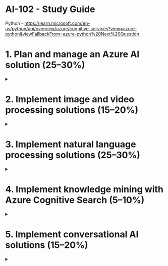 # AI-102 - Study Guide

Python - https://learn.microsoft.com/en-us/python/api/overview/azure/cognitive-services?view=azure-python&viewFallbackFrom=azure-python%20Next%20Question



# 1. Plan and manage an Azure AI solution 	(25–30%)	
<details><summary></summary>
https://learn.microsoft.com/en-us/training/paths/prepare-for-ai-engineering/                                                                             https://learn.microsoft.com/en-us/training/paths/provision-manage-azure-cognitive-services/  

 ## Select the appropriate Azure AI service
-> Select the appropriate service for a vision solution
<details>
 
</details>

-> Select the appropriate service for a language analysis solution
<details>
 
</details>

-> Select the appropriate service for a decision-support solution
<details>
 
</details>

-> Select the appropriate service in Cognitive Services for a speech solution
<details>
 
</details>

-> Select the appropriate Applied AI services
<details>
 
</details>

## Plan and configure security for Azure AI services
-> Manage account keys

-> Manage authentication for a resource

-> Secure services by using Azure Virtual Networks

-> Plan for a solution that meets Responsible AI principles

## Create and manage an Azure AI service
-> Create an Azure AI resource

-> Configure diagnostic logging

-> Manage costs for Azure AI services

-> Monitor an Azure AI resource

## Deploy Azure AI services
-> Determine a default endpoint for a service

-> Create a resource by using the Azure portal

-> Integrate Azure AI services into a continuous integration/continuous deployment (CI/CD) pipeline

-> Plan a container deployment

-> Implement prebuilt containers in a connected environment

## Create solutions to detect anomalies and improve content
-> Create a solution that uses Anomaly Detector, part of Cognitive Services

-> Create a solution that uses Azure Content Moderator

-> Create a solution that uses Personalizer, part of Cognitive Services

-> Create a solution that uses Azure Metrics Advisor, part of Azure Applied AI Services

-> Create a solution that uses Azure Immersive Reader, part of Azure Applied AI Services

| Feature           | Capability                                                                |
| ----------------- | ------------------------------------------------------------------ |
| Automated machine learning	 | This feature enables non-experts to quickly create an effective machine learning model from data.  |
| Azure Machine Learning designer | A graphical interface enabling no-code development of machine learning solutions.  |
| Data and compute management | Cloud-based data storage and compute resources that professional data scientists can use to run data experiment code at scale. 
| Pipelines	 | Data scientists, software engineers, and IT operations professionals can define pipelines to orchestrate model training, deployment, and management tasks.

## Capabilities of Azure Cognitive Services

**Language**
1. Text analysis	
2. Question answering	
3. Language understanding
4. Translation

**Speech**
1. Speech to Text	
2. Text to Speech	
3. Speech Translation	
4. Speaker Recognition	

**Vision**
1. Image analysis	
2. Video analysis	
3. Image classification	
4. Object detection	
5. Facial analysis	
6. Optical character recognition

**Decision**
1. Anomaly detection
2. Content moderation
3. Content personalization

## Applied AI Services

You can use Cognitive Services to build your own AI solutions, and they also underpin Azure Applied AI Services that provide out-of-the-box solutions for common AI scenarios. Applied AI Services include:

**Azure Form Recognizer** - an optical character recognition (OCR) solution that can extract semantic meaning from forms, such as invoices, receipts, and others.

**Azure Metrics Advisor** - A service build on the Anomaly Detector cognitive service that simplifies real-time monitoring and response to critical metrics.

**Azure Video Analyzer** for Media - A comprehensive video analysts solution build on the Video Indexer cognitive service.

**Azure Immersive Reader** - A reading solution that supports people of all ages and abilities.

**Azure Bot Service** - A cloud service for delivering conversational AI solutions, or bots.

**Azure Cognitive Search** - A cloud-scale search solution that uses cognitive services to extract insights from data and documents.

**------------------------------------------------------------------------------------------------------------------**

## Secure Cognitive Services

**Regenerate keys** 
You should regenerate keys regularly to protect against the risk of keys being shared with or accessed by unauthorized users. You can regenerate keys by using the visual interface in the Azure portal, or by using the az cognitiveservices account keys regenerate Azure command-line interface (CLI) command.

Each cognitive service is provided with two keys, enabling you to regenerate keys without service interruption. To accomplish this:

Configure all production applications to use key 2.
Regenerate key 1
Switch all production applications to use the newly regenerated key 1.
Regenerate key 2.

**------------------------------------------------------------------------------------------------------------------**

## Monitor Cognitive Services costs
To use the pricing calculator to estimate Cognitive Services costs, create a new estimate and select Azure Cognitive Services in the AI + Machine Learning category.

## Manage diagnostic logging

Diagnostic logging enables you to capture rich operational data for a Cognitive Services resource, which can be used to analyze service usage and troubleshoot problems.

**Azure Log Analytics** - a service that enables you to query and visualize log data within the Azure portal.

**Azure Storage** - a cloud-based data store that you can use to store log archives (which can be exported for analysis in other tools as needed).

**------------------------------------------------------------------------------------------------------------------**
## Deploy cognitive services in containers

Containers enable you to host Azure Cognitive Services either on-premises or on Azure. For example, if your application uses sensitive data in an on-premises SQL Server to call a cognitive service, you can deploy Cognitive Services in containers on the same network.

What is a container?

A container comprises an application or service and the runtime components needed to run it, while abstracting the underlying operating system and hardware. In practice, this abstraction results in two significant benefits:

1. Containers are portable across hosts, which may be running different operating systems or use different hardware - making it easier to move an application and all its dependencies.

2. A single container host can support multiple isolated containers, each with its own specific runtime configuration - making it easier to consolidate multiple applications that have different configuration requirement.

A container is encapsulated in a container image that defines the software and configuration it must support. Images can be stored in a central registry, such as Docker Hub, or you can maintain a set of images in your own registry.

## Container deployment

1. A Docker* server.
2. An Azure Container Instance (ACI).
3. An Azure Kubernetes Service (AKS) cluster.

## Use Cognitive Services containers

To deploy and use a Cognitive Services container, the following three activities must occur:

1. The container image for the specific Cognitive Services API you want to use is downloaded and deployed to a container host, such as a local Docker server, an Azure Container Instance (ACI), or Azure Kubernetes Service (AKS).

2. Client applications submit data to the endpoint provided by the containerized service, and retrieve results just as they would from a Cognitive Services cloud resource in Azure.

3. Periodically, usage metrics for the containerized service are sent to a Cognitive Services resource in Azure in order to calculate billing for the service.

![App Screenshot](https://learn.microsoft.com/en-us/training/wwl-data-ai/investigate-container-for-use-cognitive-services/media/cognitive-services-container.png)

| Feature             | Image                                                                |
| ----------------- | ------------------------------------------------------------------ |
| Key Phrase Extraction		 | This feature enables non-experts to quickly create an effective machine learning model from data.|
| Language Detection	 | mcr.microsoft.com/azure-cognitive-services/language|
| Sentiment Analysis v3 (English)	 | mcr.microsoft.com/azure-cognitive-services/sentiment:3.0-en


## Cognitive Services container configuration

When you deploy a Cognitive Services container image to a host, you must specify three settings.

| Setting             | Description                                                                |
| ----------------- | ------------------------------------------------------------------ |
| ApiKey		 | Key from your deployed Azure Cognitive Service; used for billing.|
| Billing	 | Endpoint URI from your deployed Azure Cognitive Service; used for billing.|
| Eula	 | Value of accept to state you accept the license for the container.


https://microsoftlearning.github.io/AI-102-AIEngineer/Instructions/04-use-a-container.html

Note: In this exercise, you’ve deployed the cognitive services container image for text translation to an Azure Container Instances (ACI) resource. You can use a similar approach to deploy it to a Docker host on your own computer or network by running the following command (on a single line) to deploy the language detection container to your local Docker instance, replacing <yourEndpoint> and <yourKey> with your endpoint URI and either of the keys for your cognitive services resource.
```bash
docker run --rm -it -p 5000:5000 --memory 4g --cpus 1 mcr.microsoft.com/azure-cognitive-services/textanalytics/language Eula=accept Billing=<yourEndpoint> ApiKey=<yourKey> 
```
**------------------------------------------------------------------------------------------------------------------**

## What is Anomaly Detector?
Anomaly Detector is an AI service with a set of APIs, which enables you to monitor and detect anomalies in your time series data with little machine learning (ML) knowledge, either batch validation or real-time inference.

https://learn.microsoft.com/en-us/azure/cognitive-services/anomaly-detector/overview 

| Feature             | Description                                                                |
| ----------------- | ------------------------------------------------------------------ |
| Univariate Anomaly Detection		 | This feature enables non-experts to quickly create an effective machine learning model from data.|
| Multivariate Anomaly Detection		| Detect anomalies in multiple variables with correlations, which are usually gathered from equipment or other complex system. The underlying model used is a Graph Attention Network.

## Univariate Anomaly Detection

Enables you to monitor and detect abnormalities in your time series data without having to know machine learning. The algorithms adapt by automatically identifying and applying the best-fitting models to your data, regardless of industry, scenario, or data volume.

| Feature	             | Description                                                                |
| ----------------- | ------------------------------------------------------------------ |
| Streaming detection			 | Detect anomalies in your streaming data by using previously seen data points to determine if your latest one is an anomaly. This operation generates a model using the data points you send, and determines if the target point is an anomaly. By calling the API with each new data point you generate, you can monitor your data as it's created.|
| Batch detection		 | Use your time series to detect any anomalies that might exist throughout your data. This operation generates a model using your entire time series data, with each point analyzed with the same model.|
| Change points detection		 | Use your time series to detect any trend change points that exist in your data. This operation generates a model using your entire time series data, with each point analyzed with the same model.


## Multivariate Anomaly Detection
The Multivariate Anomaly Detection APIs further enable developers by easily integrating advanced AI for detecting anomalies from groups of metrics, without the need for machine learning knowledge or labeled data. Dependencies and inter-correlations between up to 300 different signals are now automatically counted as key factors.


# Anomaly detection modes

https://learn.microsoft.com/en-us/azure/cognitive-services/anomaly-detector/quickstarts/client-libraries?tabs=command-line&pivots=rest-api 


The following request URLs must be combined with the appropriate endpoint for your subscription. For example: 

https://<your-custom-subdomain>.api.cognitive.microsoft.com/anomalydetector/v1.0/timeseries/entire/detect

1. Batch detection

To detect anomalies throughout a batch of data points over a given time range, use the following request URI with your time series data:

/timeseries/entire/detect.

2. Streaming detection

To continuously detect anomalies on streaming data, use the following request URI with your latest data point:

/timeseries/last/detect.

By sending new data points as you generate them, you can monitor your data in real time. A model will be generated with the data points you send, and the API will determine if the latest point in the time series is an anomaly.
 
 **------------------------------------------------------------------------------------------------------------------**
# Azure Content Moderator?

Azure Content Moderator is an AI service that lets you handle content that is potentially offensive, risky, or otherwise undesirable. It includes the AI-powered content moderation service which scans text, image, and videos and applies content flags automatically.

![App Screenshot](
https://learn.microsoft.com/en-us/azure/cognitive-services/content-moderator/images/content-moderator-mod-api.png)


https://learn.microsoft.com/en-us/azure/cognitive-services/content-moderator/client-libraries?tabs=visual-studio&pivots=programming-language-rest-api
 
 
 **------------------------------------------------------------------------------------------------------------------**

# Personalizer?

https://learn.microsoft.com/en-us/azure/cognitive-services/personalizer/what-is-personalizer 

Azure Personalizer is an AI service that your applications make smarter decisions at scale using reinforcement learning. Personalizer processes information about the state of your application, scenario, and/or users (contexts), and a set of possible decisions and related attributes (actions) to determine the best decision to make.

Personalizer can determine the best actions to take in a variety of scenarios:

- E-commerce: What product should be shown to customers to maximize the likelihood of a purchase?
- Content recommendation: What article should be shown to increase the click-through rate?
- Content design: Where should an advertisement be placed to optimize user engagement on a website?
- Communication: When and how should a notification be sent to maximize the chance of a response?


https://learn.microsoft.com/en-us/azure/cognitive-services/personalizer/quickstart-personalizer-sdk?pivots=programming-language-python 

## REST API reference 
https://learn.microsoft.com/en-us/rest/api/personalizer/
 
 **------------------------------------------------------------------------------------------------------------------**

## Azure Metrics Advisor?
https://learn.microsoft.com/en-us/azure/applied-ai-services/metrics-advisor/overview

Metrics Advisor is a part of Azure Applied AI Services that uses AI to perform data monitoring and anomaly detection in time series data. The service automates the process of applying models to your data, and provides a set of APIs and a web-based workspace for data ingestion, anomaly detection, and diagnostics - without needing to know machine learning.

Use Metrics Advisor to:

- Analyze multi-dimensional data from multiple data sources
- Identify and correlate anomalies
- Configure and fine-tune the anomaly detection model used on your data
- Diagnose anomalies and help with root cause analysis

![App Screenshot](https://learn.microsoft.com/en-us/azure/applied-ai-services/metrics-advisor/media/metrics-advisor-overview.png)
 **------------------------------------------------------------------------------------------------------------------**
 
## Azure Immersive Reader?

https://learn.microsoft.com/en-us/azure/applied-ai-services/immersive-reader/overview 

Immersive Reader is part of Azure Applied AI Services, and is an inclusively designed tool that implements proven techniques to improve reading comprehension for new readers, language learners, and people with learning differences such as dyslexia.


######################################################################################## 
</details>

# 2. Implement image and video processing solutions 	(15–20%)	

<details><summary></summary>
https://learn.microsoft.com/en-us/training/paths/create-computer-vision-solutions-azure-cognitive-services/

https://learn.microsoft.com/en-us/training/paths/extract-text-from-images-documents/ 
       
## Analyze images

-> Select appropriate visual features to meet image processing requirements

-> Create an image processing request to include appropriate image analysis features

-> Interpret image processing responses

## Extract text from images

-> Extract text from images or PDFs by using the Computer Vision service

-> Convert handwritten text by using the Computer Vision service

-> Extract information using prebuilt models in Azure Form Recognizer

-> Build and optimize a custom model for Form Recognizer

## Implement image classification and object detection by using the Custom Vision service, part of Azure Cognitive Services

-> Choose between image classification and object detection models

-> Specify model configuration options, including category, version, and compact

-> Label images

-> Train custom image models, including classifiers and detectors

-> Manage training iterations

-> Evaluate model metrics

-> Publish a trained iteration of a model

-> Export a model to run on a specific target

-> Implement a Custom Vision model as a Docker container

-> Interpret model responses

## Process videos
-> Process a video by using Azure Video Indexer

-> Extract insights from a video or live stream by using Azure Video Indexer

-> Implement content moderation by using Azure Video Indexer

-> Integrate a custom language model into Azure Video Indexer


# Computer Vision resource

- Description and tag generation - determining an appropriate caption for an image, and identifying relevant "tags" that can be used as keywords to indicate its subject.
- Object detection - detecting the presence and location of specific objects within the image.
- Face detection - detecting the presence, location, and features of human faces in the image.
- Image metadata, color, and type analysis - determining the format and size of an image, its dominant color palette, and whether it contains clip art.
- Category identification - identifying an appropriate categorization for the image, and if it contains any known landmarks.
- Brand detection - detecting the presence of any known brands or logos.
- Moderation rating - determine if the image includes any adult or violent content.
- Optical character recognition - reading text in the image.
- Smart thumbnail generation - identifying the main region of interest in the image to create a smaller "thumbnail" version.

```bash
{
  "categories": [
   {
     "name": "_outdoor_mountain",
     "confidence": "0.9"}
  ],
  "adult": {"isAdultContent": "false", …},
  "tags": [
    {"name": "outdoor", "confidence": 0.9},
    {"name": "mountain", " confidence ": 0.9}],
  "description": {
    "tags":["outdoor", "mountain"],
    "captions": [
      {"name": "A mountain with snow",
       "confidence": 0.9
      }
    ]
  },
  "metadata":
    {"width":60,"height":30, format:"Jpeg"},
  "faces": [],
  "brands": [],
  "color": {"dominantColorForeground": "Brown",…},
  "imageType": {"clipArtType": 0, …},
  "objects" : [
    {
     "rectangle": {x:20, y:25, w:10, h:20},
     "object": "mountain",
     "confidence": 0.9
    }
  ]
}
```

```
# Authenticate Computer Vision client
credential = CognitiveServicesCredentials(cog_key) 
cv_client = ComputerVisionClient(cog_endpoint, credential)

```
```
var analysis = await cvClient.AnalyzeImageInStreamAsync(imageData, features);
```

```
# Get image analysis
with open(image_file, mode="rb") as image_data:
    analysis = cv_client.analyze_image_in_stream(image_data , features)

# Get image description
for caption in analysis.description.captions:
    print("Description: '{}' (confidence: {:.2f}%)".format(caption.text, caption.confidence * 100))

# Get image analysis
with open(image_file, mode="rb") as image_data:
    analysis = cv_client.analyze_image_in_stream(image_data , features)

# Get image description
for caption in analysis.description.captions:
    print("Description: '{}' (confidence: {:.2f}%)".format(caption.text, caption.confidence * 100))

# Get image categories
if (len(analysis.categories) > 0):
    print("Categories:")
    landmarks = []
    for category in analysis.categories:
        # Print the category
        print(" -'{}' (confidence: {:.2f}%)".format(category.name, category.score * 100))
        if category.detail:
            # Get landmarks in this category
            if category.detail.landmarks:
                for landmark in category.detail.landmarks:
                    if landmark not in landmarks:
                        landmarks.append(landmark)

    # If there were landmarks, list them
    if len(landmarks) > 0:
        print("Landmarks:")
        for landmark in landmarks:
            print(" -'{}' (confidence: {:.2f}%)".format(landmark.name, landmark.confidence * 100))


# Get brands in the image
if (len(analysis.brands) > 0):
    print("Brands: ")
    for brand in analysis.brands:
        print(" -'{}' (confidence: {:.2f}%)".format(brand.name, brand.confidence * 100))

# Get objects in the image
if len(analysis.objects) > 0:
    print("Objects in image:")

    # Prepare image for drawing
    fig = plt.figure(figsize=(8, 8))
    plt.axis('off')
    image = Image.open(image_file)
    draw = ImageDraw.Draw(image)
    color = 'cyan'
    for detected_object in analysis.objects:
        # Print object name
        print(" -{} (confidence: {:.2f}%)".format(detected_object.object_property, detected_object.confidence * 100))
        
        # Draw object bounding box
        r = detected_object.rectangle
        bounding_box = ((r.x, r.y), (r.x + r.w, r.y + r.h))
        draw.rectangle(bounding_box, outline=color, width=3)
        plt.annotate(detected_object.object_property,(r.x, r.y), backgroundcolor=color)
    # Save annotated image
    plt.imshow(image)
    outputfile = 'objects.jpg'
    fig.savefig(outputfile)
    print('  Results saved in', outputfile)

# Get moderation ratings
ratings = 'Ratings:\n -Adult: {}\n -Racy: {}\n -Gore: {}'.format(analysis.adult.is_adult_content,
                                                                    analysis.adult.is_racy_content,
                                                                    analysis.adult.is_gory_content)
print(ratings)


# Generate a thumbnail
with open(image_file, mode="rb") as image_data:
    # Get thumbnail data
    thumbnail_stream = cv_client.generate_thumbnail_in_stream(100, 100, image_data, True)

# Save thumbnail image
thumbnail_file_name = 'thumbnail.png'
with open(thumbnail_file_name, "wb") as thumbnail_file:
    for chunk in thumbnail_stream:
        thumbnail_file.write(chunk)

print('Thumbnail saved in.', thumbnail_file_name)
```
 ## REST API:
 
 https://learn.microsoft.com/en-us/rest/api/computer-vision/?source=recommendations
 
 https://westus.dev.cognitive.microsoft.com/docs/services/56f91f2d778daf23d8ec6739/operations/56f91f2e778daf14a499e1fa
 
 **Header param:**
 Ocp-Apim-Subscription-Key:{Key}
 
 ```bash 
 
 POST
 
 https://azrajcog.cognitiveservices.azure.com/vision/v1.0/analyze?visualFeatures=Categories,Tags,Description,Faces,ImageType,Color,Adult
 
 Request:
 {"url":"https://wallpapercave.com/wp/wp9801001.jpg"}
 
 Response:
 {
    "categories": [
        {
            "name": "people_",
            "score": 0.58203125
        }
    ],
    "adult": {
        "isAdultContent": false,
        "isRacyContent": false,
        "adultScore": 0.007187211886048317,
        "racyScore": 0.021118562668561935
    },
    "color": {
        "dominantColorForeground": "White",
        "dominantColorBackground": "Orange",
        "dominantColors": [
            "Orange",
            "White"
        ],
        "accentColor": "C1940A",
        "isBwImg": false,
        "isBWImg": false
    },
    "imageType": {
        "clipArtType": 0,
        "lineDrawingType": 0
    },
    "tags": [
        {
            "name": "person",
            "confidence": 0.9967427253723145
        },
        {
            "name": "human face",
            "confidence": 0.9841591119766235
        },
        {
            "name": "smile",
            "confidence": 0.817595899105072
        },
        {
            "name": "man",
            "confidence": 0.7422456741333008
        },
        {
            "name": "clothing",
            "confidence": 0.7328047752380371
        },
        {
            "name": "portrait",
            "confidence": 0.5366792678833008
        }
    ],
    "description": {
        "tags": [
            "person",
            "man",
            "table",
            "standing",
            "woman",
            "food",
            "water",
            "wearing",
            "shirt",
            "holding",
            "glasses",
            "phone",
            "young",
            "people"
        ],
        "captions": [
            {
                "text": "a person posing for the camera",
                "confidence": 0.9687843244692304
            }
        ]
    },
    "faces": [
        {
            "faceRectangle": {
                "left": 302,
                "top": 193,
                "width": 221,
                "height": 221
            }
        }
    ],
    "requestId": "2a46cfbd-d1e6-49a0-b922-54111d2b931f",
    "metadata": {
        "height": 768,
        "width": 1024,
        "format": "Jpeg"
    }
}
 
 ```
 ## Describe
 ```bash 
 POST
 https://azrajcog.cognitiveservices.azure.com/vision/v1.0/describe
 
 Request:
 {"url":"https://wallpapercave.com/wp/wp9801001.jpg"}

 
 Response:
 {
    "description": {
        "tags": [
            "person",
            "man",
            "table",
            "standing",
            "woman",
            "food",
            "water",
            "wearing",
            "shirt",
            "holding",
            "glasses",
            "phone",
            "young",
            "people"
        ],
        "captions": [
            {
                "text": "a person posing for the camera",
                "confidence": 0.9687843161121992
            }
        ]
    },
    "requestId": "ce84ef1a-9cbb-44f7-b49c-9476d67922c8",
    "metadata": {
        "height": 768,
        "width": 1024,
        "format": "Jpeg"
    }
}
 
 ```
 ## Thumbnail
 
 ``` bash
 POST
 https://azrajcog.cognitiveservices.azure.com/vision/v1.0/generateThumbnail?width=50&height=50&smartCropping=true
 
 {"url":"https://wallpapercave.com/wp/wp9801001.jpg"}

 
 ```
 
 
 ## Tag
 
 ``` bash
 POST
https://azrajcog.cognitiveservices.azure.com/vision/v1.0/tag
 
{"url":"https://wallpapercave.com/wp/wp9801001.jpg"}

 Response:
 {
    "tags": [
        {
            "name": "person",
            "confidence": 0.9967427253723145
        },
        {
            "name": "human face",
            "confidence": 0.9841591119766235
        },
        {
            "name": "smile",
            "confidence": 0.817595899105072
        },
        {
            "name": "man",
            "confidence": 0.7422456741333008
        },
        {
            "name": "clothing",
            "confidence": 0.7328047752380371
        },
        {
            "name": "portrait",
            "confidence": 0.5366792678833008
        }
    ],
    "requestId": "36f0b603-c966-48cb-bed8-1f752ff06b5d",
    "metadata": {
        "height": 768,
        "width": 1024,
        "format": "Jpeg"
    }
}
 ```
 
 **------------------------------------------------------------------------------------------------------------------**

## Analyze video

## Video Analyzer for Media capabilities

- Facial recognition - detecting the presence of individual people in the image. This requires Limited Access approval.
- Optical character recognition - reading text in the video.
- Speech transcription - creating a text transcript of spoken dialog in the video.
- Topics - identification of key topics discussed in the video.
- Sentiment - analysis of how positive or negative segments within the video are.
- Labels - label tags that identify key objects or themes throughout the video.
- Content moderation - detection of adult or violent themes in the video.
- Scene segmentation - a breakdown of the video into its constituent scenes.

https://api.videoindexer.ai.your_endpoint/Videos

```bash
{
  "results": [
    {
      "accountId":  "1234abcd-9876fghi-0156kihb-00123",
      "id":  "a12345bc6",
      "name":  "Responsible AI",
      "description":  "Microsoft Responsible AI video",
      "created":  "2021-01-05T15:33:58.918+00:00",
      "lastModified":  "2021-01-05T15:50:03.123+00:00",
      "lastIndexed":  "2021-01-05T15:34:08.007+00:00",
      "processingProgress":  "100%",
      "durationInSeconds":  114,
      "sourceLanguage":  "en-US",
    }
  ],
}
```
 **------------------------------------------------------------------------------------------------------------------**
 
## Classify Images

The Custom Vision service enables you to build your own computer vision models for image classification or object detection.

To use the Custom Vision service, you must provision two kinds of Azure resource:

A training resource (used to train your models). This can be:
1. **A Cognitive Services resource.**
2. **A Custom Vision (Training) resource.**


A prediction resource, used by client applications to get predictions from your model. This can be:
1. **A Cognitive Services resource.**
2. **A Custom Vision (Prediction) resource.**

 **------------------------------------------------------------------------------------------------------------------**
  
## Detect objects in images

Object detection is used to locate and identify objects in images. You can use Custom Vision to train a model to detect specific classes of object in images.

Object detection is a form of computer vision in which a model is trained to detect the presence and location of one or more classes of object in an image. 

Use the Custom Vision service for object detection
You can use the Custom Vision cognitive service to train an object detection model. To use the Custom Vision service, you must provision two kinds of Azure resource:

A training resource (used to train your models). This can be:
1. **A Cognitive Services resource.**
2. **A Custom Vision (Training) resource.**

A prediction resource, used by client applications to get predictions from your model. This can be:

1. **A Cognitive Services resource.**
2. **A Custom Vision (Prediction) resource.**
 
 ## Object Detection
 
 ``` bash
 POST
 https://azrajcog.cognitiveservices.azure.com/vision/v3.1/detect
 
 {"url":"https://wallpapercave.com/wp/wp9801001.jpg"}

 Response:
 {
    "objects": [
        {
            "rectangle": {
                "x": 108,
                "y": 25,
                "w": 798,
                "h": 743
            },
            "object": "person",
            "confidence": 0.782
        }
    ],
    "requestId": "bf88cbd6-2273-4bc0-8e17-063b650c4d3a",
    "metadata": {
        "height": 768,
        "width": 1024,
        "format": "Jpeg"
    }
}
 ```

 **------------------------------------------------------------------------------------------------------------------**
## Identify options for face detection analysis and identification

![App Screenshot](https://learn.microsoft.com/en-us/training/wwl-data-ai/detect-analyze-recognize-faces/media/face-options.png)


## The Computer Vision service
The Computer Vision service enables you to detect human faces in an image, as well as returning a bounding box for its location.

## The Face service
The Face service offers more comprehensive facial analysis capabilities than the Computer Vision service, including:

- Face detection (with bounding box).
- Comprehensive facial feature analysis (including head pose, presence of spectacles, blur, facial landmarks, occlusion and others).
- Face comparison and verification.
- Facial recognition.

## face service

![App Screesnhot](https://learn.microsoft.com/en-us/training/wwl-data-ai/detect-analyze-recognize-faces/media/face-service.png)

- Face detection - for each detected face, the results include an ID that identifies the face and the bounding box coordinates indicating its location in the image.
- Face attribute analysis - you can return a wide range of facial attributes, including:
    - Head pose (pitch, roll, and yaw orientation in 3D space)
    - Glasses (NoGlasses, ReadingGlasses, Sunglasses, or Swimming Goggles)
    - Blur (low, medium, or high)
    - Exposure (underExposure, goodExposure, or overExposure)
    - Noise (visual noise in the image)
    - Occlusion (objects obscuring the face)
- Facial landmark location - coordinates for key landmarks in relation to facial features (for example, eye corners, pupils, tip of nose, and so on)
- Face comparison - you can compare faces across multiple images for similarity (to find individuals with similar facial features) and verification (to determine that a face in one image is the same person as a face in another image)
- Facial recognition - you can train a model with a collection of faces belonging to specific individuals, and use the model to identify those people in new images.

 REST: https://learn.microsoft.com/en-us/rest/api/faceapi/face/detect-with-url?tabs=HTTP
 
 
 ```bash
 https://azrajcog.cognitiveservices.azure.com/face/v1.0/detect
 
  {"url":"https://wallpapercave.com/wp/wp9801001.jpg"}
 
 Response:
 [
  {
    "faceId": "c5c24a82-6845-4031-9d5d-978df9175426",
    "recognitionModel": "recognition_01",
    "faceRectangle": {
      "width": 78,
      "height": 78,
      "left": 394,
      "top": 54
    },
    "faceLandmarks": {
      "pupilLeft": {
        "x": 412.7,
        "y": 78.4
      },
      "pupilRight": {
        "x": 446.8,
        "y": 74.2
      },
      "noseTip": {
        "x": 437.7,
        "y": 92.4
      },
      "mouthLeft": {
        "x": 417.8,
        "y": 114.4
      },
      "mouthRight": {
        "x": 451.3,
        "y": 109.3
      },
      "eyebrowLeftOuter": {
        "x": 397.9,
        "y": 78.5
      },
      "eyebrowLeftInner": {
        "x": 425.4,
        "y": 70.5
      },
      "eyeLeftOuter": {
        "x": 406.7,
        "y": 80.6
      },
      "eyeLeftTop": {
        "x": 412.2,
        "y": 76.2
      },
      "eyeLeftBottom": {
        "x": 413,
        "y": 80.1
      },
      "eyeLeftInner": {
        "x": 418.9,
        "y": 78
      },
      "eyebrowRightInner": {
        "x": 4.8,
        "y": 69.7
      },
      "eyebrowRightOuter": {
        "x": 5.5,
        "y": 68.5
      },
      "eyeRightInner": {
        "x": 441.5,
        "y": 75
      },
      "eyeRightTop": {
        "x": 446.4,
        "y": 71.7
      },
      "eyeRightBottom": {
        "x": 447,
        "y": 75.3
      },
      "eyeRightOuter": {
        "x": 451.7,
        "y": 73.4
      },
      "noseRootLeft": {
        "x": 428,
        "y": 77.1
      },
      "noseRootRight": {
        "x": 435.8,
        "y": 75.6
      },
      "noseLeftAlarTop": {
        "x": 428.3,
        "y": 89.7
      },
      "noseRightAlarTop": {
        "x": 442.2,
        "y": 87
      },
      "noseLeftAlarOutTip": {
        "x": 424.3,
        "y": 96.4
      },
      "noseRightAlarOutTip": {
        "x": 446.6,
        "y": 92.5
      },
      "upperLipTop": {
        "x": 437.6,
        "y": 105.9
      },
      "upperLipBottom": {
        "x": 437.6,
        "y": 108.2
      },
      "underLipTop": {
        "x": 436.8,
        "y": 111.4
      },
      "underLipBottom": {
        "x": 437.3,
        "y": 114.5
      }
    },
    "faceAttributes": {
      "age": 71,
      "gender": "male",
      "smile": 0.88,
      "facialHair": {
        "moustache": 0.8,
        "beard": 0.1,
        "sideburns": 0.02
      },
      "glasses": "sunglasses",
      "headPose": {
        "roll": 2.1,
        "yaw": 3,
        "pitch": 1.6
      },
      "emotion": {
        "anger": 0.575,
        "contempt": 0,
        "disgust": 0.006,
        "fear": 0.008,
        "happiness": 0.394,
        "neutral": 0.013,
        "sadness": 0,
        "surprise": 0.004
      },
      "hair": {
        "bald": 0,
        "invisible": false,
        "hairColor": [
          {
            "color": "brown",
            "confidence": 1
          },
          {
            "color": "blond",
            "confidence": 0.88
          },
          {
            "color": "black",
            "confidence": 0.48
          },
          {
            "color": "other",
            "confidence": 0.11
          },
          {
            "color": "gray",
            "confidence": 0.07
          },
          {
            "color": "red",
            "confidence": 0.03
          }
        ]
      },
      "makeup": {
        "eyeMakeup": true,
        "lipMakeup": false
      },
      "occlusion": {
        "foreheadOccluded": false,
        "eyeOccluded": false,
        "mouthOccluded": false
      },
      "accessories": [
        {
          "type": "headWear",
          "confidence": 0.99
        },
        {
          "type": "glasses",
          "confidence": 1
        },
        {
          "type": "mask",
          "confidence": 0.87
        }
      ],
      "blur": {
        "blurLevel": "Medium",
        "value": 0.51
      },
      "exposure": {
        "exposureLevel": "GoodExposure",
        "value": 0.55
      },
      "noise": {
        "noiseLevel": "Low",
        "value": 0.12
      }
    }
  }
]
 ```
 **------------------------------------------------------------------------------------------------------------------**
## Extract text from images and documents


The Computer Vision service offers two APIs that you can use to read text.

**The Read API:**
- Use this API to read small to large volumes of text from images and PDF documents.
- This API uses a newer model than the OCR API, resulting in greater accuracy.
- The Read API can read printed text in multiple languages, and handwritten text in English.
- The initial function call returns an asynchronous operation ID, which must be used in a subsequent call to retrieve the results.


**The Image Analysis API:**
- Currently still in preview, with reading text functionality added version 4.0.
- Use this API to read small amounts of text from images.
- Returns contextual information, including line number and position.
- Results are returned immediately (synchronous) from a single function call.
- Has functionality for analyzing images past extracting text, including detecting content (such as brands, faces, and domain-specific content), describing or categorizing an image, generating thumbnails and more

REST:
https://learn.microsoft.com/en-us/rest/api/computervision/3.1/get-read-result/get-read-result?tabs=HTTP

SDK: https://microsoftlearning.github.io/AI-102-AIEngineer/Instructions/20-ocr.html

## Extract data from forms with Form Recognizer


Form Recognizer is one of many Cognitive Services, cloud-based artificial intelligence (AI) services with REST APIs and client library SDKs that can be used to build intelligence into your applications.

Form Recognizer uses Optical Character Recognition (OCR) capabilities and deep learning models to extract text, key-value pairs, selection marks, and tables from documents.

![App Screenshot](https://learn.microsoft.com/en-us/training/wwl-data-ai/work-form-recognizer/media/how-optical-character-recognition-works.png)


Form Recognizer service components
Form Recognizer is composed of the following services:

**Document analysis models:** which take an input of JPEG, PNG, PDF, and TIFF files and return a JSON file with the location of text in bounding boxes, text content, tables, selection marks (also known as checkboxes or radio buttons), and document structure.

**Prebuilt models:** which detect and extract information from document images and return the extracted data in a structured JSON output. Form Recognizer currently supports prebuilt models for several forms, including:

**W-2 forms**
Invoices
Receipts
ID documents
Business cards
Custom models: custom models extract data from forms specific to your business. Custom models can be trained by calling the Build model API, or through Form Recognizer Studio.

## Understand Form Recognizer file input requirements

Form Recognizer works on input documents that meet these requirements:

- Format must be JPG, PNG, BMP, PDF (text or scanned), or TIFF.
- The file size must be less than 500 MB for paid (S0) tier and 4 MB for free (F0) tier.
- Image dimensions must be between 50 x 50 pixels and 10000 x 10000 pixels.
- The total size of the training data set must be 500 pages or less.

## Using the REST API
To extract form data using a custom model, use the **analyze document** REST API function with your model ID (generated during model training). This function starts the form analysis and returns a **result ID**, which you can pass in a subsequent call to the get analyze results function to retrieve the results.

A successful JSON response contains readResults and documentResults nodes.

The readResults node contains all of the recognized text. Text is organized by page, then by line, then by individual words.

The documentResults node contains the form-specific values that the model discovered. This is where you'll find useful key/value pairs like the first name, last name, company name and more.

Depending on the form analyzed, the response may also contain pageResults, which includes the tables extracted.
https://learn.microsoft.com/en-us/rest/api/formrecognizer/2.0/get-analyze-form-result/get-analyze-form-result?tabs=HTTP

```bash 
{
    "status": "succeeded",
    "createdDateTime": "2021-03-29T21:12:40Z",
    "lastUpdatedDateTime": "2021-03-29T21:12:44Z",
    "analyzeResult": {
        "version": "2.1.0",
        "readResults": [
            {
                ...
                "lines": [
                    {
                        "text": "Northwind Traders",
                        "boundingBox": [
                            20,
                            17,
                            235,
                            17,
                            235,
                            44,
                            20,
                            44
                        ],
                        "words": [
                            {
                                "text": "Northwind",
                                "boundingBox": [
                                    20,
                                    17,
                                    140,
                                    17,
                                    140,
                                    45,
                                    20,
                                    45
                                ],
                                "confidence": 0.994
                            },
                            {
                                "text": "Traders",
                                "boundingBox": [
                                    148,
                                    17,
                                    234,
                                    17,
                                    234,
                                    45,
                                    147,
                                    45
                                ],
                                "confidence": 0.996
        ...,
        "documentResults": [
        {
            "docType": "prebuilt:receipt",
            "pageRange": [
                1,
                1
            ],
            "fields": {
                "Items": {
                    "type": "array",
                    "valueArray": [
                        {
                            "type": "object",
                            "valueObject": {
                                "Name": {
                                    "type": "string",
                                    "valueString": "Apple",
                                    "text": "Apple",
                                    "boundingBox": [
                                        32,
                                        267,
                                        92,
                                        267,
                                        92,
                                        291,
                                        32,
                                        291
                                    ],
                                    "page": 1,
                                    "confidence": 0.991,
                                    "elements": [
                                        "#/readResults/0/lines/4/words/1"
                                    ]
                                },
    ...
}
```


######################################################################################## 
</details>

# 3. Implement natural language processing solutions 	(25–30%)	

<details><summary></summary>
 https://learn.microsoft.com/en-us/training/paths/process-translate-text-azure-cognitive-services/ 
 
## Analyze text
-> Retrieve and process key phrases

-> Retrieve and process entities

-> Retrieve and process sentiment

-> Detect the language used in text

-> Detect personally identifiable information (PII)

 ## Process speech
-> Implement and customize text-to-speech

-> Implement and customize speech-to-text

-> Improve text-to-speech by using SSML and Custom Neural Voice

-> Improve speech-to-text by using phrase lists and Custom Speech

-> Implement intent recognition

-> Implement keyword recognition

 ## Translate language
-> Translate text and documents by using the Translator service

-> Implement custom translation, including training, improving, and publishing a custom model

-> Translate speech-to-speech by using the Speech service

-> Translate speech-to-text by using the Speech service

-> Translate to multiple languages simultaneously

 ## Build and manage a language understanding model
-> Create intents and add utterances

-> Create entities

-> Train evaluate, deploy, and test a language understanding model

-> Optimize a Language Understanding (LUIS) model

-> Integrate multiple language service models by using Orchestrator

-> Import and export language understanding models

 ## Create a question answering solution
-> Create a question answering project

-> Add question-and-answer pairs manually

-> Import sources

-> Train and test a knowledge base

-> Publish a knowledge base

-> Create a multi-turn conversation

-> Add alternate phrasing

-> Add chit-chat to a knowledge base

-> Export a knowledge base

-> Create a multi-language question answering solution

-> Create a multi-domain question answering solution

-> Use metadata for question-and-answer pairs
 
 ## Extract insights from text with the Language service

The Language service is designed to help you extract information from text. It provides functionality that you can use for:

- Language detection - determining the language in which text is written.
- Key phrase extraction - identifying important words and phrases in the text that indicate the main points.
- Sentiment analysis - quantifying how positive or negative the text is.
- Named entity recognition - detecting references to entities, including people, locations, time periods, organizations, and more.
- Entity linking - identifying specific entities by providing reference links to Wikipedia articles.

## Detect language

The Language Detection API evaluates text input and, for each document submitted, returns language identifiers with a score indicating the strength of the analysis. The Language service recognizes up to 120 languages.

Language detection can work with documents or single phrases. It's important to note that the document size must be under 5,120 characters. The size limit is per document and each collection is restricted to 1,000 items (IDs).

```bash
POST 
https://azrajcog.cognitiveservices.azure.com/text/analytics/v3.1/languages 

REQUEST BODY:

{
  "documents": [
    {
      "countryHint": "US",
      "id": "1",
      "text": "Hello world"
    },
    {
      "id": "2",
      "text": "Bonjour tout le monde"
    },
    {
      "id": "3",
      "text": "La carretera estaba atascada. Había mucho tráfico el día de ayer."
    }
  ]
}


RESPONSE:
{
    "documents": [
        {
            "id": "1",
            "detectedLanguage": {
                "name": "English",
                "iso6391Name": "en",
                "confidenceScore": 0.98
            },
            "warnings": []
        },
        {
            "id": "2",
            "detectedLanguage": {
                "name": "French",
                "iso6391Name": "fr",
                "confidenceScore": 1
            },
            "warnings": []
        },
        {
            "id": "3",
            "detectedLanguage": {
                "name": "Spanish",
                "iso6391Name": "es",
                "confidenceScore": 1
            },
            "warnings": []
        }
    ],
    "errors": [],
    "modelVersion": "2022-10-01"
}
```

## Extract key phrases

Key phrase extraction is the process of evaluating the text of a document, or documents, and then identifying the main points around the context of the document(s).

Key phrase extraction works best for larger documents (the maximum size that can be analyzed is 5,120 characters).


```bash
POST https://azrajcog.cognitiveservices.azure.com/text/analytics/v3.1/keyPhrases

REQUEST BODY:
{
  "documents": [
    {
      "id": "1",
      "language": "en",
      "text": "You must be the change you wish to see in the world."
    },
    {
      "id": "2",
      "language": "en",
      "text": "The journey of a thousand miles  begins with a single step."
    }
  ]
}

RESPONSE:
{
    "documents": [
        {
            "id": "1",
            "keyPhrases": [
                "change",
                "world"
            ],
            "warnings": []
        },
        {
            "id": "2",
            "keyPhrases": [
                "thousand miles",
                "single step",
                "journey"
            ],
            "warnings": []
        }
    ],
    "errors": [],
    "modelVersion": "2022-10-01"
}
```
## Analyze sentiment

Sentiment analysis is used to evaluate how positive or negative a text document is, which can be useful in various workloads, such as:

Evaluating a movie, book, or product by quantifying sentiment based on reviews.
Prioritizing customer service responses to correspondence received through email or social media messaging.
When using the Language service to evaluate sentiment, the response includes overall document sentiment and individual sentence sentiment for each document submitted to the service.

```bash
POST  https://azrajcog.cognitiveservices.azure.com/text/analytics/v3.1/sentiment


REQUEST BODY:
{
  "documents": [
    {
      "language": "en",
      "id": "1",
      "text": "Hello world. This is some input text that I love."
    },
    {
      "language": "en",
      "id": "2",
      "text": "It's incredibly sunny outside! I'm so happy."
    },
    {
      "language": "en",
      "id": "3",
      "text": "Pike place market is my favorite Seattle attraction."
    }
  ]
}

RESPONSE:
{
    "documents": [
        {
            "id": "1",
            "sentiment": "positive",
            "confidenceScores": {
                "positive": 0.99,
                "neutral": 0.01,
                "negative": 0
            },
            "sentences": [
                {
                    "sentiment": "neutral",
                    "confidenceScores": {
                        "positive": 0.26,
                        "neutral": 0.73,
                        "negative": 0.01
                    },
                    "offset": 0,
                    "length": 13,
                    "text": "Hello world. "
                },
                {
                    "sentiment": "positive",
                    "confidenceScores": {
                        "positive": 0.99,
                        "neutral": 0.01,
                        "negative": 0
                    },
                    "offset": 13,
                    "length": 36,
                    "text": "This is some input text that I love."
                }
            ],
            "warnings": []
        },
        {
            "id": "2",
            "sentiment": "positive",
            "confidenceScores": {
                "positive": 0.99,
                "neutral": 0.01,
                "negative": 0
            },
            "sentences": [
                {
                    "sentiment": "neutral",
                    "confidenceScores": {
                        "positive": 0.26,
                        "neutral": 0.72,
                        "negative": 0.02
                    },
                    "offset": 0,
                    "length": 31,
                    "text": "It's incredibly sunny outside! "
                },
                {
                    "sentiment": "positive",
                    "confidenceScores": {
                        "positive": 0.99,
                        "neutral": 0.01,
                        "negative": 0
                    },
                    "offset": 31,
                    "length": 13,
                    "text": "I'm so happy."
                }
            ],
            "warnings": []
        },
        {
            "id": "3",
            "sentiment": "positive",
            "confidenceScores": {
                "positive": 0.99,
                "neutral": 0.01,
                "negative": 0
            },
            "sentences": [
                {
                    "sentiment": "positive",
                    "confidenceScores": {
                        "positive": 0.99,
                        "neutral": 0.01,
                        "negative": 0
                    },
                    "offset": 0,
                    "length": 52,
                    "text": "Pike place market is my favorite Seattle attraction."
                }
            ],
            "warnings": []
        }
    ],
    "errors": [],
    "modelVersion": "2022-11-01"
}
```
## Extract entities

Named Entity Recognition identifies entities that are mentioned in the text. Entities are grouped into categories and subcategories, for example:

- Person
- Location
- DateTime
- Organization
- Address
- Email
- URL
```bash
POST 
https://azrajcog.cognitiveservices.azure.com/text/analytics/v3.1/entities/recognition/general

REQUEST BODY:

{
  "documents": [
    {
      "language": "en",
      "id": "1",
      "text": "I had a wonderful trip to Seattle last week."
    },
    {
      "language": "en",
      "id": "2",
      "text": "I work at Microsoft."
    },
    {
      "language": "en",
      "id": "3",
      "text": "I visited Space Needle 2 times."
    }
  ]
}

RESPONSE:
{
    "documents": [
        {
            "id": "1",
            "entities": [
                {
                    "text": "trip",
                    "category": "Event",
                    "offset": 18,
                    "length": 4,
                    "confidenceScore": 0.74
                },
                {
                    "text": "Seattle",
                    "category": "Location",
                    "subcategory": "GPE",
                    "offset": 26,
                    "length": 7,
                    "confidenceScore": 1
                },
                {
                    "text": "last week",
                    "category": "DateTime",
                    "subcategory": "DateRange",
                    "offset": 34,
                    "length": 9,
                    "confidenceScore": 0.8
                }
            ],
            "warnings": []
        },
        {
            "id": "2",
            "entities": [
                {
                    "text": "Microsoft",
                    "category": "Organization",
                    "offset": 10,
                    "length": 9,
                    "confidenceScore": 0.99
                }
            ],
            "warnings": []
        },
        {
            "id": "3",
            "entities": [
                {
                    "text": "Space Needle",
                    "category": "Location",
                    "offset": 10,
                    "length": 12,
                    "confidenceScore": 0.96
                },
                {
                    "text": "2",
                    "category": "Quantity",
                    "subcategory": "Number",
                    "offset": 23,
                    "length": 1,
                    "confidenceScore": 0.8
                }
            ],
            "warnings": []
        }
    ],
    "errors": [],
    "modelVersion": "2021-06-01"
}
```

## Extract linked entities

In some cases, the same name might be applicable to more than one entity. For example, does an instance of the word "Venus" refer to the planet or the goddess from mythology?

Entity linking can be used to disambiguate entities of the same name by referencing an article in a knowledge base. Wikipedia provides the knowledge base for the Text Analytics service. Specific article links are determined based on entity context within the text.


```bash
POST 
https://azrajcog.cognitiveservices.azure.com/text/analytics/v3.1/entities/linking
REQUEST BODY:

{
  "documents": [
    {
      "language": "en",
      "id": "1",
      "text": "I had a wonderful trip to Seattle last week."
    },
    {
      "language": "en",
      "id": "2",
      "text": "I work at Microsoft."
    },
    {
      "language": "en",
      "id": "3",
      "text": "I visited Space Needle 2 times."
    }
  ]
}

RESPONSE:
{
    "documents": [
        {
            "id": "1",
            "entities": [
                {
                    "bingId": "5fbba6b8-85e1-4d41-9444-d9055436e473",
                    "name": "Seattle",
                    "matches": [
                        {
                            "text": "Seattle",
                            "offset": 26,
                            "length": 7,
                            "confidenceScore": 0.19
                        }
                    ],
                    "language": "en",
                    "id": "Seattle",
                    "url": "https://en.wikipedia.org/wiki/Seattle",
                    "dataSource": "Wikipedia"
                }
            ],
            "warnings": []
        },
        {
            "id": "2",
            "entities": [
                {
                    "bingId": "a093e9b9-90f5-a3d5-c4b8-5855e1b01f85",
                    "name": "Microsoft",
                    "matches": [
                        {
                            "text": "Microsoft",
                            "offset": 10,
                            "length": 9,
                            "confidenceScore": 0.25
                        }
                    ],
                    "language": "en",
                    "id": "Microsoft",
                    "url": "https://en.wikipedia.org/wiki/Microsoft",
                    "dataSource": "Wikipedia"
                }
            ],
            "warnings": []
        },
        {
            "id": "3",
            "entities": [
                {
                    "bingId": "f8dd5b08-206d-2554-6e4a-893f51f4de7e",
                    "name": "Space Needle",
                    "matches": [
                        {
                            "text": "Space Needle",
                            "offset": 10,
                            "length": 12,
                            "confidenceScore": 0.17
                        }
                    ],
                    "language": "en",
                    "id": "Space Needle",
                    "url": "https://en.wikipedia.org/wiki/Space_Needle",
                    "dataSource": "Wikipedia"
                }
            ],
            "warnings": []
        }
    ],
    "errors": [],
    "modelVersion": "2021-06-01"
}
```
 
 

## Translate text with the Translator service

The Translator Azure Cognitive Service provides an API for translating text between 90 supported languages.


The Translator service provides a multilingual text translation API that you can use for:

- Language detection
- One-to-many translation
- Script transliteration (converting text from its native script to an alternative script)

## Translation
To translate text from one language to another, use the translate function; specifying a single from parameter to indicate the source language, and one or more to parameters to specify the languages into which you want the text translated.

REST:
``` bash
POST
https://api.cognitive.microsofttranslator.com/translate?api-version=3.0&from=en&to=ta

HEADERS:
Content-Type:application/json
Ocp-Apim-Subscription-Key:448bfc9f5e7c4d5a83ca73bf4074313a
Ocp-Apim-Subscription-Region:eastus
REQUEST BODY:
[
  {
    "Text": "I would really like to speak to you."
  }
]
RESPONSE:
[
    {
        "translations": [
            {
                "text": "நான் உங்களுடன் பேச விரும்புகிறேன்.",
                "to": "ta"
            }
        ]
    }
]
```

## Transliteration
Our Japanese text is written using Hiragana script, so rather than translate it to a different language, you may want to transliterate it to a different script - for example to render the text in Latin script (as used by English language text).

REST:
``` bash
POST
https://api.cognitive.microsofttranslator.com/transliterate?api-version=3.0&language=ja&fromScript=jpan&toScript=latn

HEADERS:
Content-Type:application/json
Ocp-Apim-Subscription-Key:448bfc9f5e7c4d5a83ca73bf4074313a
Ocp-Apim-Subscription-Region:eastus
REQUEST BODY:
[
    {
        "script": "Latn",
        "text": "Kon'nichiwa"
    }
]
RESPONSE:
[
    {
        "text": "kon'nichiwa",
        "script": "latn"
    }
]
```
 
 
  **------------------------------------------------------------------------------------------------------------------**

 https://learn.microsoft.com/en-us/training/paths/process-translate-speech-azure-cognitive-speech-services/   
 ## Process and Translate Speech with Azure Cognitive Speech Services

## Provision an Azure resource for speech
After creating your Azure resource, you will need the following information to use it from a client application through one of the supported SDKs:

- The location in which the resource is deployed (for example, eastus)
- One of the keys assigned to your resource.

You can view of these values on the Keys and Endpoint page for your resource in the Azure portal.

## Use the speech-to-text API
https://learn.microsoft.com/en-us/training/modules/transcribe-speech-input-text/3-speech-to-text 

The Speech service supports speech recognition through two REST APIs:

-The **Speech-to-text** API, which is the primary way to perform speech recognition.
- The **Speech-to-text Short Audio API**, which is optimized for short streams of audio (up to 60 seconds).

## Using the Speech-to-text SDK

![App Screenshot](https://learn.microsoft.com/en-us/training/wwl-data-ai/transcribe-speech-input-text/media/speech-to-text.png)

- Use a SpeechConfig object to encapsulate the information required to connect to your Speech resource. Specifically, its location and key.
- Optionally, use an AudioConfig to define the input source for the audio to be transcribed. By default, this is the default system microphone, but you can also specify an audio file.
- Use the SpeechConfig and AudioConfig to create a SpeechRecognizer object. This object is a proxy client for the Speech-to-text API.
- Use the methods of the SpeechRecognizer object to call the underlying API functions. For example, the RecognizeOnceAsync() method uses the Speech service to asynchronously transcribe a single spoken utterance.
- Process the response from the Speech service. In the case of the RecognizeOnceAsync() method, the result is a SpeechRecognitionResult object that includes the following properties:
- Duration
- OffsetInTicks
- Properties
- Reason
- ResultId
- Text

## Use the text-to-speech API

Similarly to Speech-to-text APIs, the Speech service offers two REST APIs for speech synthesis:

- The Text-to-speech API, which is the primary way to perform speech synthesis.
- The Text-to-speech Long Audio API, which is designed to support batch operations that convert large volumes of text to audio - for example to generate an audio-book from the source text.

## Using the Text-to-speech SDK

![App Screenshot](https://learn.microsoft.com/en-us/training/wwl-data-ai/transcribe-speech-input-text/media/text-to-speech.png)

- Use a SpeechConfig object to encapsulate the information required to connect to your Speech resource. Specifically, its location and key.
- Optionally, use an AudioConfig to define the output device for the speech to be synthesized. By default, this is the default system speaker, but you can also specify an audio file, or by explicitly setting this value to a null value, you can process the audio stream object that is returned directly.
- Use the SpeechConfig and AudioConfig to create a SpeechSynthesizer object. This object is a proxy client for the Text-to-speech API.
- Use the methods of the SpeechSynthesizer object to call the underlying API functions. For example, the SpeakTextAsync() method uses the Speech service to convert text to spoken audio.
- Process the response from the Speech service. In the case of the SpeakTextAsync method, the result is a SpeechSynthesisResult object that contains the following properties:
- AudioData
- P-roperties
- Reason
- ResultId

When speech has been successfully synthesized, the Reason property is set to the SynthesizingAudioCompleted enumeration and the AudioData property contains the audio stream (which, depending on the AudioConfig may have been automatically sent to a speaker or file).

## Configure audio format and voices

## Audio format
The Speech service supports multiple output formats for the audio stream that is generated by speech synthesis. Depending on your specific needs, you can choose a format based on the required:

- Audio file type
- Sample-rate
- Bit-depth

The supported formats are indicated in the SDK using the SpeechSynthesisOutputFormat enumeration. 

For example, SpeechSynthesisOutputFormat.Riff24Khz16BitMonoPcm.

```
speechConfig.SetSpeechSynthesisOutputFormat(SpeechSynthesisOutputFormat.Riff24Khz16BitMonoPcm);
```

## Voices
The Speech service provides multiple voices that you can use to personalize your speech-enabled applications. There are two kinds of voice that you can use:

- Standard voices - synthetic voices created from audio samples.
- Neural voices - more natural sounding voices created using deep neural networks.

Voices are identified by names that indicate a locale and a person's name - for example en-GB-George.

To specify a voice for speech synthesis in the SpeechConfig, set its SpeechSynthesisVoiceName property to the voice you want to use:

```
speechConfig.SpeechSynthesisVoiceName = "en-GB-George";
```

## Use Speech Synthesis Markup Language

While the Speech SDK enables you to submit plain text to be synthesized into speech (for example, by using the SpeakTextAsync() method), the service also supports an XML-based syntax for describing characteristics of the speech you want to generate. This Speech Synthesis Markup Language (SSML) syntax offers greater control over how the spoken output sounds, enabling you to:

- Specify a speaking style, such as "excited" or "cheerful" when using a neural voice.
- Insert pauses or silence.
- Specify phonemes (phonetic pronunciations), for example to pronounce the text "SQL" as "sequel".
- Adjust the prosody of the voice (affecting the pitch, timbre, and speaking rate).
Use common "say-as" rules, for example to specify that a given string should be expressed as a date, time, telephone number, or other form.
- Insert recorded speech or audio, for example to include a standard recorded message or simulate background noise.

```
speechSynthesizer.SpeakSsmlAsync(ssml_string);

```

## Translate speech with the speech service

The Speech service provides robust, machine learning and artificial intelligence-based speech translation services, enabling developers to add end-to-end, real-time, speech translations to their applications or services.

Before you can use the Speech service, you need to create a Speech resource in your Azure subscription. You can use either a dedicated Speech resource or a multi-service Cognitive Services resource.

After creating your Azure resource, you will need the following information to use it from a client application through one of the supported SDKs:

The location in which the resource is deployed (for example, eastus)
One of the keys assigned to your resource.
## Translate speech to text

![App Screenshot](https://learn.microsoft.com/en-us/training/wwl-data-ai/translate-speech-speech-service/media/translate-speech.png)

- Use a SpeechConfig object to encapsulate the information required to connect to your Speech resource. Specifically, its location and key.
- Use a SpeechTranslationConfig object to specify the speech recognition language (the language in which the input speech is spoken) and the target languages into which it should be translated.
- Optionally, use an AudioConfig to define the input source for the audio to be transcribed. By default, this is the default system microphone, but you can also specify an audio file.
- Use the SpeechConfig, SpeechTranslationConfig, and AudioConfig to create a TranslationRecognizer object. This object is a proxy client for the Speech service translation API.
- Use the methods of the TranslationRecognizer object to call the underlying API functions. For example, the RecognizeOnceAsync() method uses the Speech service to asynchronously translate a single spoken utterance.
- Process the response from the Speech service. In the case of the RecognizeOnceAsync() method, the result is a SpeechRecognitionResult object that includes the following properties:
- Duration
- OffsetInTicks
- Properties
- Reason
- ResultId
- Text
T- ranslations
If the operation was successful, the Reason property has the enumerated value RecognizedSpeech, the Text property contains the transcription in the original language, and the Translations property contains a dictionary of the translations (using the two-character ISO language code, such as "en" for English, as a key).

## Synthesize translations

The TranslationRecognizer returns translated transcriptions of spoken input - essentially translating audible speech to text.


## Event-based synthesis
When you want to perform 1:1 translation (translating from one source language into a single target language), you can use event-based synthesis to capture the translation as an audio stream. To do this, you need to:

- Specify the desired voice for the translated speech in the TranslationConfig.
- Create an event handler for the TranslationRecognizer object's Synthesizing event.
- In the event handler, use the GetAudio() method of the Result parameter to retrieve the byte stream of translated audio.

## Manual synthesis
Manual synthesis is an alternative approach to event-based synthesis that doesn't require you to implement an event handler. You can use manual synthesis to generate audio translations for one or more target languages.

Manual synthesis of translations is essentially just the combination of two separate operations in which you:

- Use a TranslationRecognizer to translate spoken input into text transcriptions in one or more target languages.
- Iterate through the Translations dictionary in the result of the translation operation, using a SpeechSynthesizer to synthesize an audio stream for each language.



             
##  Create a Language Understanding solution        

 https://learn.microsoft.com/en-us/training/paths/create-language-solution-azure-cognitive-services/  
       
## Pre-configured features

* Summarization - A summarization query will be sent to an endpoint similar to the following, with the task specified as **extractiveSummarizationTasks** or **ConversationalSummarizationTask**

* Named entity recognition - An entity recognition query will be sent to an endpoint similar to the following, with the task specified as **EntityRecognition**

* Personally identifiable information (PII) detection - A PII query will be sent to an endpoint similar to the following, with the task specified as **PiiEntityRecognition.**

* Key phrase extraction - **KeyPhraseExtraction**

* Sentiment analysis - **SentimentAnalysis**

* Language detection - **LanguageDetection**

* Conversational language understanding (CLU)

CLU is one of the core custom features offered by Azure Cognitive Services for Language. CLU helps users to build custom natural language understanding models to predict overall intent and extract important information from incoming utterances. CLU does require data to be tagged by the user to teach it how to predict intents and entities accurately.

A language detection query will be sent to an endpoint similar to the following, with the task specified as **Conversation**. These custom features require extra parameters in the JSON body, including the projectName and deploymentName of your model.

Language Studio - Preview portal at https://language.cognitive.azure.com. 

## REST API 

https://learn.microsoft.com/en-us/training/modules/build-qna-solution-qna-maker/7-consume-qna-client-interfaces

QA: 
```bash
[POST] 
   https://premlanguage.cognitiveservices.azure.com/language/:analyze-conversations?api-version=2022-10-01-preview

Header: 
    Ocp-Apim-Subscription-Key: {*your key}
    Apim-Request-Id: {* your value}

 Request:
   {
      "kind": "Conversation",
      "analysisInput": {
        "conversationItem": {
          "id": "1",
          "text": "What’s the time in Sydney",
          "modality": "text",
          "language": "EN",
          "participantId": "PARTICIPANT_ID_HERE"
        }
      },
      "parameters": {
        "projectName": "Clock",
        "verbose": true,
        "deploymentName": "production",
        "stringIndexType": "TextElement_V8"
      }
    }

Response:
   {
    "kind": "ConversationResult",
      "result": {
        "query": "What’s the time in Sydney",
        "prediction": {
          "topIntent": "GetTime",
          "projectKind": "Conversation",
          "intents": [
            {
              "category": "GetTime",
              "confidenceScore": 0.7823135
            },
            {
              "category": "GetDay'",
              "confidenceScore": 0.6592359
            },
            {
              "category": "None",
              "confidenceScore": 0
            }
          ],
          "entities": [
            
          ]
        }
      }
    }
```

https://microsoftlearning.github.io/AI-102-AIEngineer/Instructions/09b-language-understanding-(preview).html

## Create a Language Service Client Application

## SDK

https://microsoftlearning.github.io/AI-102-AIEngineer/Instructions/10b-language-understanding-client-(preview).html

 ## Import namespaces
 ```bash
 from azure.core.credentials import AzureKeyCredential

 from azure.ai.language.conversations import ConversationAnalysisClient

 from azure.ai.language.conversations.models import ConversationAnalysisOptions
```
## Create a client for the Language service model
  ```bash
 client = ConversationAnalysisClient(
 ls_prediction_endpoint, AzureKeyCredential(ls_prediction_key))
```
## Call the Language service model to get intent and entities
```bash
 convInput = ConversationAnalysisOptions(
     query = userText
     )
    
 cls_project = 'Clock'
 deployment_slot = 'production'

 with client:
     result = client.analyze_conversations(
         convInput, 
         project_name=cls_project, 
         deployment_name=deployment_slot
         )
```
 ## list the prediction results
```bash
 top_intent = result.prediction.top_intent
 entities = result.prediction.entities

 print("view top intent:")
 print("\ttop intent: {}".format(result.prediction.top_intent))
 print("\tcategory: {}".format(result.prediction.intents[0].category))
 print("\tconfidence score: {}\n".format(result.prediction.intents[0].confidence_score))

 print("view entities:")
 for entity in entities:
     print("\tcategory: {}".format(entity.category))
     print("\ttext: {}".format(entity.text))
     print("\tconfidence score: {}".format(entity.confidence_score))

 print("query: {}".format(result.query))
```

       
       
######################################################################################## 

##  D. QA 

https://learn.microsoft.com/en-us/training/paths/build-qna-solution/ 

**Understand question answering** 

https://learn.microsoft.com/en-us/training/modules/build-qna-solution-qna-maker/5-implement-multi-turn-conversation 

## Implement multi-turn conversation
You can enable multi-turn responses when importing questions and answers from an existing web page or document based on its structure, or you can explicitly define follow-up prompts and responses for existing question and answer pairs.

For example, suppose an initial question for a travel booking knowledge base is "How can I cancel a reservation?". A reservation might refer to a hotel or a flight, so a follow-up prompt is required to clarify this detail. The answer might consist of text such as "Cancellation policies depend on the type of reservation" and include follow-up prompts with links to answers about canceling flights and canceling hotels.

When you define a follow-up prompt for multi-turn conversation, you can link to an existing answer in the knowledge base or define a new answer specifically for the follow-up. You can also restrict the linked answer so that it is only ever displayed in the context of the multi-turn conversation initiated by the original question.

## REST API 

https://learn.microsoft.com/en-us/training/modules/build-qna-solution-qna-maker/7-consume-qna-client-interfaces

QA: 
```bash
[POST] 
   https://premlanguage.cognitiveservices.azure.com/language/:query-knowledgebases?projectName=LearnFAQ&api-version=2021-10-01&deploymentName=production 

Header: 
    Ocp-Apim-Subscription-Key: {*your key}

 Request:
   {
  "top": 3,
  "question": "YOUR_QUESTION_HERE",
  "includeUnstructuredSources": true,
  "confidenceScoreThreshold": "YOUR_SCORE_THRESHOLD_HERE",
  "answerSpanRequest": {
    "enable": true,
    "topAnswersWithSpan": 1,
    "confidenceScoreThreshold": "YOUR_SCORE_THRESHOLD_HERE"
  },
  "filters": {
    "metadataFilter": {
      "logicalOperation": "YOUR_LOGICAL_OPERATION_HERE",
      "metadata": [
        {
          "key": "YOUR_ADDITIONAL_PROP_KEY_HERE",
          "value": "YOUR_ADDITIONAL_PROP_VALUE_HERE"
        }
      ]
    }
  }
}

Response:
    {
        "answers": [
            {
                "questions": [
                    "How can I cancel a reservation?"
                ],
                "answer": "Call us on 555 123 4567 to cancel a reservation.",
                "confidenceScore": 1.0,
                "id": 6,
                "source": "https://margies-travel.com/faq",
                "metadata": {},
                "dialog": {
                    "isContextOnly": false,
                    "prompts": []
                }
            }
        ]
    }
```

## Use active learning
Active learning can help you make continuous improvements so that it gets better at answering user questions correctly over time.

Active learning helps improve the knowledge base in two ways:

Implicit feedback: As incoming requests are processed, the service identifies user-provided questions that have multiple, similarly scored matches in the knowledge base. These are automatically clustered as alternate phrase suggestions for the possible answers that you can accept or reject in the Suggestions page for your knowledge base in Language Studio.

Explicit feedback. When developing a client application you can control the number of possible question matches returned for the user's input by specifying the top parameter, as shown here:

https://learn.microsoft.com/en-us/training/modules/build-qna-solution-qna-maker/8-implement-active-learning 



## Define synonyms
```
{
    "synonyms": [
        {
            "alterations": [
                "reservation",
                "booking",,
                ]
        }
    ]
}
```


       
## E. Build custom text analytics solutions 
(https://learn.microsoft.com/en-us/training/paths/build-custom-text-analytics/)

**Create custom text classification solutions:** 

## Classification

```bash
Single label classification (json request with **customClassificationTasks**) - you can assign only one class to each file. Following the above example, a video game summary could only be classified as "Adventure" or "Strategy".
Multiple label classification (json request with **customMultiClassificationTasks**) - you can assign multiple classes to each file. This type of project would allow you to classify a video game summary as "Adventure" or "Adventure and Strategy".
```
    
## Screenshots

![App Screenshot](https://learn.microsoft.com/en-us/training/wwl-data-ai/custom-text-classification/media/classify-development-lifecycle.png#lightbox)


## Model Evaluation

**Recall** - Of all the actual labels, how many were identified; the ratio of true positives to all that was labeled.

**Precision** - How many of the predicted labels are correct; the ratio of true positives to all identified positives.

**F1 Score** - A function of recall and precision, intended to provide a single score to maximize for a balance of each component


## REST API 

https://learn.microsoft.com/en-us/training/modules/custom-text-classification/3-understand-how-to-build-projects

1. Consuming Deployed model: 
```bash
[POST] 
    https://premaztextclassify.cognitiveservices.azure.com/text/analytics/v3.2-preview.2/analyze

Header: 
    Ocp-Apim-Subscription-Key: {*your key}

 Request:
    {
    "displayName": "myJob",
    "analysisInput": {
        "documents": [
        {
            "id": "doc1",
            "text": "Text for document 1"
        },
        {
            "id": "doc2",
            "text": "Text for document 2"
        }
        ]
    },
    "displayName": "myClassification",
    "tasks": {
        "customClassificationTasks": [
        {
            "parameters": {
            "project-name": "*ClassifyLab",
            "deployment-name": "*artices"
            }
        }
        ]
    }
    } 
```

Response: (202)
Look for response header with key: **operation-location** - https://premaztextclassify.cognitiveservices.azure.com/text/analytics/v3.2-preview.2/analyze/jobs/ee45db01-9g89-4de8-bbac-3281c6971c1f

2. Get the classification results:

```bash
  
[GET] 
    https://premaztextclassify.cognitiveservices.azure.com/text/analytics/v3.2-preview.2/analyze/jobs/ee45db01-9g89-4de8-bbac-3281c6971c1f

Header: 
    Ocp-Apim-Subscription-Key: {* your value}

 Response:
    {
        "jobId": "0e8ddcfe-b081-4d26-8010-ca4a4d5c7e1c",
        "lastUpdateDateTime": "2023-03-25T11:07:19Z",
        "createdDateTime": "2023-03-25T11:07:18Z",
        "expirationDateTime": "2023-03-26T11:07:18Z",
        "status": "succeeded",
        "errors": [],
        "displayName": "myClassification",
        "tasks": {
            "completed": 1,
            "failed": 0,
            "inProgress": 0,
            "total": 1,
            "customSingleClassificationTasks": [
                {
                    "lastUpdateDateTime": "2023-03-25T11:07:19.7010658Z",
                    "state": "succeeded",
                    "results": {
                        "documents": [
                            {
                                "id": "doc1",
                                "classification": {
                                    "category": "Entertainment",
                                    "confidenceScore": 0.26
                                },
                                "warnings": []
                            },
                            {
                                "id": "doc2",
                                "classification": {
                                    "category": "Entertainment",
                                    "confidenceScore": 0.26
                                },
                                "warnings": []
                            }
                        ],
                        "errors": [],
                        "projectName": "ClassifyLab",   {* your value}
                        "deploymentName": "artices"     {* your value}
                    }
                }
            ]
        }
    }

```
**------------------------------------------------------------------------------------------------------------------**

**Custom named entity recognition (NER)** 

https://learn.microsoft.com/en-us/training/modules/custom-name-entity-recognition/2-understand-custom-named

## Screenshots

![App Screenshot](https://learn.microsoft.com/en-us/training/wwl-data-ai/custom-name-entity-recognition/media/extraction-development-lifecycle.png#lightbox)

## Considerations for data selection and refining entities

Diversity - use as diverse of a dataset as possible without losing the real-life distribution expected in the real data. You'll want to use sample data from as many sources as possible, each with their own formats and number of entities. It's best to have your dataset represent as many different sources as possible.

Distribution - use the appropriate distribution of document types. A more diverse dataset to train your model will help your model avoid learning incorrect relationships in the data.

Accuracy - use data that is as close to real world data as possible. Fake data works to start the training process, but it likely will differ from real data in ways that can cause your model to not extract correctly.

## How to extract entities
To submit an extraction task, the API requires the JSON body to specify which task to execute. For custom NER, the task for the JSON payload is **customEntityRecognitionTasks**.

```bash
{
    "displayName": "string",
    "analysisInput": {
        "documents": [
            {
                "id": "doc1", 
                "text": "string"
            },
            {
                "id": "doc2",
                "text": "string"
            }
        ]
    },
    "tasks": {
        "customEntityRecognitionTasks": [      
            {
                "parameters": {
                      "project-name": "myProject",
                      "deployment-name": "myDeployment"
                }
            }
        ]
    }
}

```

## Model Evaluation

**Precision** : The ratio of successful entity recognitions to all attempted recognitions. A high score means that as long as the entity is recognized, it's labeled correctly.

**Recall** : The ratio of successful entity recognitions to the actual number of entities in the document. A high score means it finds the entity or entities well, regardless of if it assigns them the right label

**F1 score**: Combination of precision and recall providing a single scoring metric


## How to interpret metrics
Ideally we want our model to score well in both precision and recall, which means the entity recognition works well. If both metrics have a low score, it means the model is both struggling to recognize entities in the document, and when it does extract that entity, it doesn't assign it the correct label with high confidence.

If precision is low but recall is high, it means that the model recognizes the entity well but doesn't label it as the correct entity type.

If precision is high but recall is low, it means that the model doesn't always recognize the entity, but when the model extracts the entity, the correct label is applied.

########################################################################################     
</details>      
  
# 4. Implement knowledge mining with Azure Cognitive Search (5–10%)

<details><summary></summary>
 https://learn.microsoft.com/en-us/training/paths/implement-knowledge-mining-azure-cognitive-search/     
       

## Implement a Cognitive Search solution
-> Provision a Cognitive Search resource

-> Create data sources

-> Define an index

-> Create and run an indexer

-> Query an index, including syntax, sorting, filtering, and wildcards

-> Manage knowledge store projections, including file, object, and table projections

## Apply AI enrichment skills to an indexer pipeline
-> Attach a Cognitive Services account to a skillset

-> Select and include built-in skills for documents

-> Implement custom skills and include them in a skillset

-> Implement incremental enrichment

**------------------------------------------------------------------------------------------------------------------**


## Cognitive Search Solution:

Indexing and querying wide range of data sources. 

## **Skillset**

In Azure Cognitive Search, you can apply artificial intelligence (AI) skills as part of the indexing process to enrich the source data with new information, which can be mapped to index fields. 

The skills used by an indexer are encapsulated in a skillset that defines an enrichment pipeline in which each step enhances the source data with insights obtained by a specific AI skill.

## **Indexer**

The indexer is the engine that drives the overall indexing process. It takes the **outputs extracted using the skills in the skillset, along with the data and metadata values extracted from the original data source, and maps them to fields in the index**.

## **Index**

The index is the searchable result of the indexing process. It consists of a collection of JSON documents, with fields that contain the values extracted during indexing. 

## Apply filtering and sorting
https://learn.microsoft.com/en-us/training/modules/create-azure-cognitive-search-solution/6-apply-filtering-sorting

By including filter criteria in a simple search expression.

By providing an OData filter expression as a $filter parameter with a full syntax search expression.

```
search=London
$filter=author eq 'Reviewer'
queryType=Full
```

## Filtering with facets

Facets are a useful way to present users with filtering criteria based on field values in a result set. They work best when a field has a small number of discrete values that can be displayed as links or options in the user interface.

```
search=*
facet=author
```

## Enhance the index

1. Search-as-you-type (**DocumentsOperationsExtensions.Suggest and DocumentsOperationsExtensions.Autocomplete**)

2. Custom scoring and result boosting
 
  By default, search results are sorted by a relevance score that is calculated based on a term-frequency/inverse-document-frequency (TF/IDF) algorithm.

  You can **customize the way this score is calculated by defining a scoring profile that applies a weighting value to specific fields** - essentially increasing the search score for documents when the search term is found in those fields

**------------------------------------------------------------------------------------------------------------------**

## Create a custom skill for Azure Cognitive Search

You can use the predefined skills in Azure Cognitive Search to greatly enrich an index by extracting additional information from the source data. However, there may be occasions when you have specific data extraction needs that cannot be met with the predefined skills and require some custom functionality.

To support these scenarios, you can implement **custom skills as web-hosted services (such as Azure Functions)**
 that support the required interface for integration into a skillset.
 https://learn.microsoft.com/en-us/training/modules/create-enrichment-pipeline-azure-cognitive-search/9-create-custom-skill 

  Input Schema

```
{
    "values": [
      {
        "recordId": "<unique_identifier>",
        "data":
           {
             "<input1_name>":  "<input1_value>",
             "<input2_name>": "<input2_value>",
             ...
           }
      },
      {
        "recordId": "<unique_identifier>",
        "data":
           {
             "<input1_name>":  "<input1_value>",
             "<input2_name>": "<input2_value>",
             ...
           }
      },
      ...
    ]
}
```

Output Schema

```
{
    "values": [
      {
        "recordId": "<unique_identifier_from_input>",
        "data":
           {
             "<output1_name>":  "<output1_value>",
              ...
           },
         "errors": [...],
         "warnings": [...]
      },
      {
        "recordId": "< unique_identifier_from_input>",
        "data":
           {
             "<output1_name>":  "<output1_value>",
              ...
           },
         "errors": [...],
         "warnings": [...]
      },
      ...
    ]
}
```


## Add a custom skill to a skillset

To integrate a custom skill into your indexing solution, you must add a skill for it to a skillset using the **Custom.WebApiSkill** skill type.

 **"@odata.type": "#Microsoft.Skills.Custom.WebApiSkill",**

**------------------------------------------------------------------------------------------------------------------**       

## Knowledge stores

Since the index is essentially a collection of JSON objects, each representing an indexed record, it might be useful to export the objects as JSON files for integration into a data orchestration process using tools such as Azure Data Factory.

You may want to normalize the index records into a relational schema of tables for analysis and reporting with tools such as Microsoft Power BI.

Having extracted embedded images from documents during the indexing process, you might want to save those images as files.

**Azure Cognitive Search supports these scenarios by enabling you to define a knowledge store in the skillset that encapsulates your enrichment pipeline. The knowledge store consists of projections of the enriched data, which can be JSON objects, tables, or image files.** When an indexer runs the pipeline to create or update an index, the projections are generated and persisted in the knowledge store.

## Projections

The projections of data to be stored in your knowledge store are based on the document structures generated by the enrichment pipeline in your indexing process

## Shaper skill
https://learn.microsoft.com/en-us/training/modules/create-knowledge-store-azure-cognitive-search/2-define-projection-json 

To simplify the mapping of these field values to projections in a knowledge store, it's common to use the Shaper skill to create a new, field containing a simpler structure for the fields you want to map to projections.

"@odata.type": "#Microsoft.Skills.Util.ShaperSkill",

## Define a knowledge store
To define the knowledge store and the projections you want to create in it, you must create a **knowledgeStore** object in the skillset that specifies the Azure Storage connection string for the storage account where you want to create projections, and the definitions of the projections themselves.

For object and file projections, the specified container will be created if it does not already exist. An Azure Storage table will be created for each table projection, with the mapped fields and a unique key field with the name specified in the generatedKeyName property.
**------------------------------------------------------------------------------------------------------------------**
## Improve the ranking of a document with term boosting

Azure Cognitive Search lets you query an index using a REST endpoint or inside the Azure portal with the search explorer tool.

## Enable the Lucene Query Parser

1. Boolean operators: **AND, OR, NOT** for example luxury AND 'air con'

2. Fielded search: fieldName:search term for example Description:luxury AND Tags:air con

3. Fuzzy search: **~** for example Description:luxury~ returns results with misspelled versions of luxury

4. Term proximity search: **"term1 term2"~n** for example "indoor swimming pool"~3 returns documents with the words indoor swimming pool within three words of each other

5. Regular expression search: /regular expression/ use a regular expression between / for example /[mh]otel/ would return documents with hotel and motel

6. Wildcard search: *, ? where * will match many characters and ? matches a single character for example 'air con'* would find air con and air conditioning

7. Precedence grouping: (term AND (term OR term)) for example (Description:luxury OR Category:luxury) AND Tags:air?con*

8. Term boosting: **^** for example Description:luxury OR Category:luxury^3 would give hotels with the category luxury a higher score than luxury in the description

       
       
######################################################################################## 
</details>

# 5.  Implement conversational AI solutions 	(15–20%)	

<details><summary></summary>
https://learn.microsoft.com/en-us/training/paths/create-conversational-ai-solutions/ 
       

## Design and implement conversation flow
-> Design conversational logic for a bot

-> Choose appropriate activity handlers, dialogs or topics, triggers, and state handling for a bot

## Build a conversational bot

-> Create a bot from a template

-> Create a bot from scratch

-> Implement activity handlers, dialogs or topics, and triggers

-> Implement channel-specific logic

-> Implement Adaptive Cards

-> Implement multi-language support in a bot

-> Implement multi-step conversations

-> Manage state for a bot

-> Integrate Cognitive Services into a bot, including question answering, LUIS, and Speech service

## Test, publish, and maintain a conversational bot

-> Test a bot using the Bot Framework Emulator or the Power Virtual Agents web app

-> Test a bot in a channel-specific environment

-> Troubleshoot a conversational bot

-> Deploy bot logic       

**Create conversational AI solutions** 

## Get started with the Bot Framework SDK


**Azure Bot Service** - A cloud service that enables bot delivery through one or more channels, and integration with other services.

**Bot Framework Service** - A component of Azure Bot Service that provides a REST API for handling bot activities.

**Bot Framework SDK** - A set of tools and libraries for end-to-end bot development that abstracts the REST interface, enabling bot development in a range of programming languages.

## Developing a Bot with the Bot Framework SDK

**Empty Bot** - a basic bot skeleton.

**Echo Bot** - a simple "hello world" sample in which the bot responds to messages by echoing the message text back to the user.

**Core Bot** - a more comprehensive bot that includes common bot functionality, such as integration with the Language Understanding service.

Bot application classes and logic
The template bots are based on the Bot class defined in the Bot Framework SDK, which is used to implement the logic in your bot that receives and interprets user input, and responds appropriately. Additionally, bots make use of an Adapter class that handles communication with the user's channel.

Conversations in a bot are composed of activities, which represent events such as a user joining a conversation or a message being received. These activities occur within the context of a turn, a two-way exchange between the user and bot. The Bot Framework Service notifies your bot's adapter when an activity occurs in a channel by calling its Process Activity method, and the adapter creates a context for the turn and calls the bot's Turn Handler method to invoke the appropriate logic for the activity.
QA: 


https://microsoftlearning.github.io/AI-102-AIEngineer/Instructions/13-bot-framework.html 

## Bot application classes and logic

Conversations in a bot are composed of activities, which represent events such as a user joining a conversation or a message being received

These activities occur within the context of a **turn**, a two-way exchange between the user and bot. 

1. **The Bot Framework Service** notifies your bot's adapter when an activity occurs in a channel by calling its **Process Activity** method, 
2. And the adapter creates a context for the turn and calls the bot's **Turn Handler** method to invoke the appropriate logic for the activity.

## Implement activity handlers and dialogs
The logic for processing the activity can be implemented in multiple ways. The Bot Framework SDK provides classes that can help you build bots that manage conversations using:

**Activity handlers:** Event methods that you can override to handle different kinds of activities.

**Dialogs:** More complex patterns for handling stateful, multi-turn conversations.

## 1.Activity handlers
When an activity occurs in a channel, the Bot Framework Service calls the bot adapter's **Process Activity** function, passing the activity details. The adapter creates a **turn context** for the activity and passes it to the bot's turn handler, which calls the individual, event-specific activity handler.

![App Screenshot](https://learn.microsoft.com/en-gb/training/wwl-data-ai/design-bot-conversation-flow/media/activity-handlers.png)

**Turn context**:

An activity occurs within the context of a turn, which represents a single two-way exchange between the user and the bot. Activity handler methods include a parameter for the turn context, which you can use to access relevant information. For example, the activity handler for a message received activity includes the text of the message

## 2.Dialogs
For more complex conversational flows where you need to store state between turns to enable a multi-turn conversation, you can implement dialogs.

1. Component dialogs
2. Adaptive dialogs

## Component dialogs

A component dialog is a dialog that can contain other dialogs, defined in its dialog set. Often, the initial dialog in the component dialog is a **waterfall dialog**, which defines a sequential series of steps to guide the conversation.

![App Screenshot](https://learn.microsoft.com/en-gb/training/wwl-data-ai/design-bot-conversation-flow/media/component-dialog.png)

## Adaptive dialogs
An adaptive dialog is another kind of container dialog in which the flow is more flexible, allowing for **interruptions, cancellations, and context switches** at any point in the conversation. In this style of conversation, the bot initiates a root dialog, which contains a flow of actions (which can include branches and loops), and triggers that can be initiated by actions or by a recognizer


![App Screenshot](https://learn.microsoft.com/en-gb/training/wwl-data-ai/design-bot-conversation-flow/media/adaptive-dialog.png)

**------------------------------------------------------------------------------------------------------------------**


# Understand ways to build a bot

1. Power Virtual Agents
2. Bot Framework Composer
3. Bot Framework SDK

## PVA

Enables users to build a chatbot without requiring any code. PVA lets users use an interface to build conversations, send messages, publish, monitor, and configure your bot all within the PVA app.


## Bot Framework Composer

Bot Framework Composer is an app for developers to build, test, and publish your bot via an interactive interface. Composer is built on the Bot Framework SDK, and supports extending your bot with code for more complex interactions.

## Bot Framework SDK

The Bot Framework SDK is a collection of libraries and tools to build, test, publish, and manage conversational bots. The SDK can connect to other AI services, covers end-to-end bot development, and offers the most authoring flexibility.

## Implementing dialogs with the Bot Framework Composer

One or more actions that define the flow of message activities in the dialog. These include sending a message, prompting the user for input, asking a question, and branching the conversation.


A **Trigger**, which invokes the dialog logic for certain conditions or based on intent detected.

A **recognizer**, which interprets user input to determine semantic intent. Recognizers are based on the Language Understanding service by default, but you can also use other types of recognizer; such as the QnA Service or simple regular expression matches.


In addition to these elements, a dialog has memory in which values are stored as properties. **Properties** can be defined at various scopes, including the user scope (variables that store information for the lifetime of the user session with the bot, such as user.greeted) and dialog scope (variables that persist for the lifetime of the dialog, such as dialog.response).
</details>
